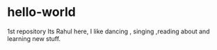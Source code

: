 # hello-world
1st repository
Its Rahul here, I like dancing , singing ,reading about and learning new stuff. 
